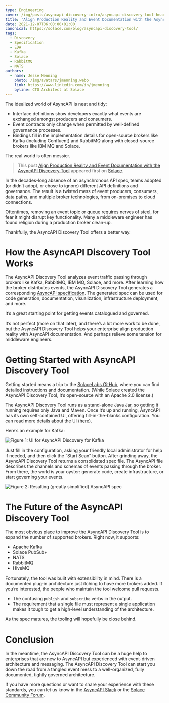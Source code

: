 ```yaml
---
type: Engineering
cover: /img/posts/asyncapi-discovery-intro/asyncapi-discovery-tool-header.webp
title: 'Align Production Reality and Event Documentation with the AsyncAPI Discovery Tool'
date: 2021-12-07T06:00:00+01:00
canonical: https://solace.com/blog/asyncapi-discovery-tool/
tags:
  - Discovery
  - Specification
  - EDA
  - Kafka
  - Solace
  - RabbitMQ
  - NATS
authors:
  - name: Jesse Menning
    photo: /img/avatars/jmenning.webp
    link: https://www.linkedin.com/in/jmenning
    byline: CTO Architect at Solace
---
```


The idealized world of AsyncAPI is neat and tidy:

- Interface definitions show developers exactly what events are exchanged amongst producers and consumers.
- Event contracts only change when permitted by well-defined governance processes.
- Bindings fill in the implementation details for open-source brokers like Kafka (including Confluent) and RabbitMQ along with closed-source brokers like IBM MQ and Solace.

The real world is often messier.

> This post [Align Production Reality and Event Documentation with the AsyncAPI Discovery Tool](https://solace.com/blog/asyncapi-discovery-tool/) appeared first on [Solace](https://solace.com).

In the decades-long absence of an asynchronous API spec, teams adopted (or didn’t adopt, or chose to ignore) different API definitions and governance. The result is a twisted mess of event producers, consumers, data paths, and multiple broker technologies, from on-premises to cloud connections.

Oftentimes, removing an event topic or queue requires nerves of steel, for fear it might disrupt key functionality. Many a middleware engineer has found religion during a production broker clean-up.

Thankfully, the AsyncAPI Discovery Tool offers a better way.

# How the AsyncAPI Discovery Tool Works

The AsyncAPI Discovery Tool analyzes event traffic passing through brokers like Kafka, RabbitMQ, IBM MQ, Solace, and more. After learning how the broker distributes events, the AsyncAPI Discovery Tool generates a corresponding [AsyncAPI specification](https://www.asyncapi.com/docs/specifications/latest). The generated spec can be used for code generation, documentation, visualization, infrastructure deployment, and more.

It’s a great starting point for getting events catalogued and governed.

It’s not perfect (more on that later), and there’s a lot more work to be done, but the AsyncAPI Discovery Tool helps your enterprise align production reality with AsyncAPI documentation. And perhaps relieve some tension for middleware engineers.

# Getting Started with AsyncAPI Discovery Tool

Getting started means a trip to the [SolaceLabs GitHub](https://github.com/SolaceLabs/event-discovery-agent), where you can find detailed instructions and documentation. (While Solace created the AsyncAPI Discovery Tool, it’s open-source with an Apache 2.0 license.)

The AsyncAPI Discovery Tool runs as a stand-alone Java Jar, so getting it running requires only Java and Maven. Once it’s up and running, AsyncAPI has its own self-contained UI, offering fill-in-the-blanks configuration. You can read more details about the UI ([here](https://github.com/SolaceLabs/event-discovery-agent/blob/main/docs/ui.md)).

Here’s an example for Kafka:

![Figure 1: UI for AsyncAPI Discovery for Kafka](/img/posts/asyncapi-discovery-intro/asyncapi-discovery-tool-1.webp)

Just fill in the configuration, asking your friendly local administrator for help if needed, and then click the “Start Scan” button. After grinding away, the AsyncAPI Discovery Tool returns a consolidated spec file. The AsyncAPI file describes the channels and schemas of events passing through the broker. From there, the world is your oyster: generate code, create infrastructure, or start governing your events.

![Figure 2: Resulting (greatly simplified) AsyncAPI spec](/img/posts/asyncapi-discovery-intro/asyncapi-discovery-tool-2.webp)

# The Future of the AsyncAPI Discovery Tool

The most obvious place to improve the AsyncAPI Discovery Tool is to expand the number of supported brokers. Right now, it supports:

- Apache Kafka
- Solace PubSub+
- NATS
- RabbitMQ
- HiveMQ

Fortunately, the tool was built with extensibility in mind. There is a documented plug-in architecture just itching to have more brokers added. If you’re interested, the people who maintain the tool welcome pull requests.

- The confusing `publish` and `subscribe` verbs in the output.
- The requirement that a single file must represent a single application makes it tough to get a high-level understanding of the architecture.

As the spec matures, the tooling will hopefully be close behind.

# Conclusion

In the meantime, the AsyncAPI Discovery Tool can be a huge help to enterprises that are new to AsyncAPI but experienced with event-driven architecture and messaging. The AsyncAPI Discovery Tool can start you down the road from a tangled event mess to a well-organized, fully documented, tightly governed architecture.

If you have more questions or want to share your experience with these standards, you can let us know in the [AsyncAPI Slack](https://www.asyncapi.com/slack-invite) or the [Solace Community Forum](http://solace.community/).
